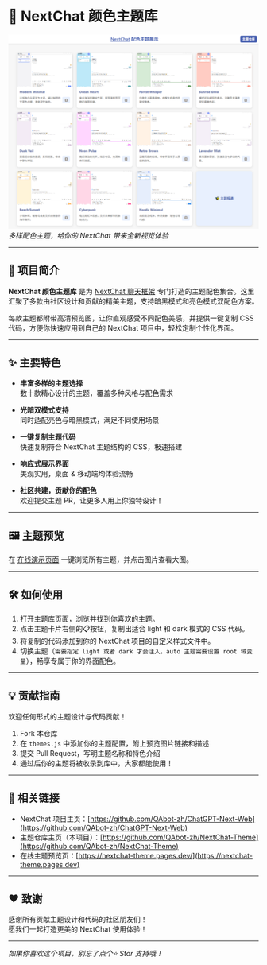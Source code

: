 # 🎨 NextChat 颜色主题库

![NextChat 主题演示](./images/demo.png)  
*多样配色主题，给你的 NextChat 带来全新视觉体验*

---

## 🚀 项目简介

**NextChat 颜色主题库** 是为 [NextChat 聊天框架](https://github.com/QAbot-zh/ChatGPT-Next-Web) 专门打造的主题配色集合。这里汇聚了多款由社区设计和贡献的精美主题，支持暗黑模式和亮色模式双配色方案。

每款主题都附带高清预览图，让你直观感受不同配色美感，并提供一键复制 CSS 代码，方便你快速应用到自己的 NextChat 项目中，轻松定制个性化界面。

---

## ✨ 主要特色

- **丰富多样的主题选择**  
  数十款精心设计的主题，覆盖多种风格与配色需求

- **光暗双模式支持**  
  同时适配亮色与暗黑模式，满足不同使用场景

- **一键复制主题代码**  
  快速复制符合 NextChat 主题结构的 CSS，极速搭建

- **响应式展示界面**  
  美观实用，桌面 & 移动端均体验流畅

- **社区共建，贡献你的配色**  
  欢迎提交主题 PR，让更多人用上你独特设计！

---

## 🖼️ 主题预览

在 [在线演示页面](https://nextchat-theme.pages.dev) 一键浏览所有主题，并点击图片查看大图。

---

## 🛠️ 如何使用

1. 打开主题库页面，浏览并找到你喜欢的主题。
2. 点击主题卡片右侧的📋按钮，复制出适合 light 和 dark 模式的 CSS 代码。
3. 将复制的代码添加到你的 NextChat 项目的自定义样式文件中。
4. 切换主题（`需要指定 light 或者 dark 才会注入，auto 主题需要设置 root 域变量`），畅享专属于你的界面配色。

---

## 💡 贡献指南

欢迎任何形式的主题设计与代码贡献！

1. Fork 本仓库
2. 在 `themes.js` 中添加你的主题配置，附上预览图片链接和描述
3. 提交 Pull Request，写明主题名称和特色介绍
4. 通过后你的主题将被收录到库中，大家都能使用！

---

## 📢 相关链接

- NextChat 项目主页：[https://github.com/QAbot-zh/ChatGPT-Next-Web](https://github.com/QAbot-zh/ChatGPT-Next-Web)
- 主题仓库主页（本项目）：[https://github.com/QAbot-zh/NextChat-Theme](https://github.com/QAbot-zh/NextChat-Theme)
- 在线主题预览页：[https://nextchat-theme.pages.dev/](https://nextchat-theme.pages.dev)

---

## ❤️ 致谢

感谢所有贡献主题设计和代码的社区朋友们！  
愿我们一起打造更美的 NextChat 使用体验！

---

*如果你喜欢这个项目，别忘了点个⭐ Star 支持哦！*
